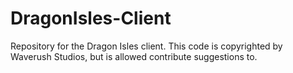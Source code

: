 # DragonIsles-Client
Repository for the Dragon Isles client. This code is copyrighted by Waverush Studios, but is allowed contribute suggestions to.
